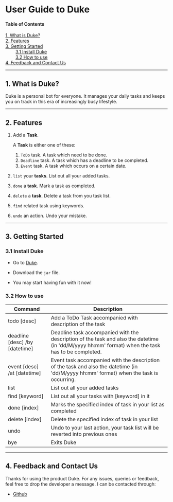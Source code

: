 # User Guide to Duke

#### Table of Contents

<a href="#1">1. What is Duke?</a>
<br />
<a href="#2">2. Features</a>
<br />
<a href="#3">3. Getting Started</a>
<br/>
&nbsp;&nbsp;&nbsp;&nbsp;&nbsp;&nbsp;&nbsp;&nbsp;<a href="#3.1">3.1 Install Duke</a>
<br/>
&nbsp;&nbsp;&nbsp;&nbsp;&nbsp;&nbsp;&nbsp;&nbsp;<a href="#3.1">3.2 How to use</a>
<br />
<a href="#4">4. Feedback and Contact Us</a>

---
## <a id="1">1. What is Duke?</a>
Duke is a personal bot for everyone. It manages your daily tasks and keeps you on
track in this era of increasingly busy lifestyle.

---
## <a id="2">2. Features</a>
1. Add a **Task**.
       
    A **Task** is either one of these:
    1. `ToDo` task. A task which need to be done.
    1. `Deadline` task. A task which has a deadline to be completed.
    1. `Event` task. A task which occurs on a certain date.
    
1. `list` your **tasks**. List out all your added tasks.

1. `done` a **task**. Mark a task as completed.

1. `delete` a **task**. Delete a task from you task list.

1. `find` related task using keywords.

1. `undo` an action. Undo your mistake.  

---
## <a id="3">3. Getting Started</a>

### <a id="3.1"> 3.1 Install Duke</a>
* Go to [Duke](https://github.com/honhaochen/duke/releases/tag/A-Release-v2). 

* Download the `jar` file.

* You may start having fun with it now! 

### <a id="3.2">3.2 How to use</a>

Command | Description
----------- | -----------
todo [desc]                    | Add a ToDo Task accompanied with description of the task
deadline [desc] /by [datetime] | Deadline task accompanied with the description of the task and also the datetime (in 'dd/M/yyyy hh:mm' format) when the task has to be completed.
event [desc] /at [datetime]    | Event task accompanied with the description of the task and also the datetime (in 'dd/M/yyyy hh:mm' format) when the task is occurring.
list                           | List out all your added tasks
find [keyword]                 | List out all your tasks with [keyword] in it
done [index]                   | Marks the specified index of task in your list as completed
delete [index]                 | Delete the specified index of task in your list
undo                           | Undo to your last action, your task list will be reverted into previous ones
bye                            | Exits Duke

---
## <a id="4">4. Feedback and Contact Us</a>

Thanks for using the product Duke. For any issues, queries or feedback, feel free to drop the developer a message. I can be contacted through:
* [Github](https://github.com/honhaochen)



